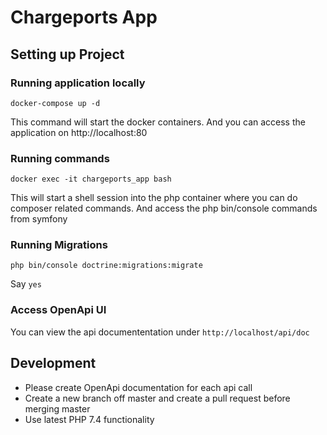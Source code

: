 # Chargeports App

## Setting up Project

### Running application locally
`docker-compose up -d`

This command will start the docker containers. And you can access the application on http://localhost:80

### Running commands 

`docker exec -it chargeports_app bash`

This will start a shell session into the php container where you can do composer related commands. And access the php bin/console commands from symfony

### Running Migrations

`php bin/console doctrine:migrations:migrate`

Say `yes`

### Access OpenApi UI

You can view the api documententation under `http://localhost/api/doc`

## Development

- Please create OpenApi documentation for each api call
- Create a new branch off master and create a pull request before merging master
- Use latest PHP 7.4 functionality 
